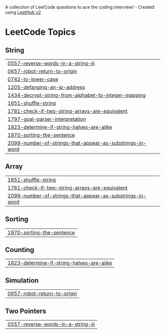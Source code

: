 A collection of LeetCode questions to ace the coding interview! - Created using [LeetHub v2](https://github.com/arunbhardwaj/LeetHub-2.0)
<!---LeetCode Topics Start-->
# LeetCode Topics
## String
|  |
| ------- |
| [0557-reverse-words-in-a-string-iii](https://github.com/farazalibukhari-web/LeetCode-Solved-Problems/tree/master/0557-reverse-words-in-a-string-iii) |
| [0657-robot-return-to-origin](https://github.com/farazalibukhari-web/LeetCode-Solved-Problems/tree/master/0657-robot-return-to-origin) |
| [0742-to-lower-case](https://github.com/farazalibukhari-web/LeetCode-Solved-Problems/tree/master/0742-to-lower-case) |
| [1205-defanging-an-ip-address](https://github.com/farazalibukhari-web/LeetCode-Solved-Problems/tree/master/1205-defanging-an-ip-address) |
| [1434-decrypt-string-from-alphabet-to-integer-mapping](https://github.com/farazalibukhari-web/LeetCode-Solved-Problems/tree/master/1434-decrypt-string-from-alphabet-to-integer-mapping) |
| [1651-shuffle-string](https://github.com/farazalibukhari-web/LeetCode-Solved-Problems/tree/master/1651-shuffle-string) |
| [1781-check-if-two-string-arrays-are-equivalent](https://github.com/farazalibukhari-web/LeetCode-Solved-Problems/tree/master/1781-check-if-two-string-arrays-are-equivalent) |
| [1797-goal-parser-interpretation](https://github.com/farazalibukhari-web/LeetCode-Solved-Problems/tree/master/1797-goal-parser-interpretation) |
| [1823-determine-if-string-halves-are-alike](https://github.com/farazalibukhari-web/LeetCode-Solved-Problems/tree/master/1823-determine-if-string-halves-are-alike) |
| [1970-sorting-the-sentence](https://github.com/farazalibukhari-web/LeetCode-Solved-Problems/tree/master/1970-sorting-the-sentence) |
| [2099-number-of-strings-that-appear-as-substrings-in-word](https://github.com/farazalibukhari-web/LeetCode-Solved-Problems/tree/master/2099-number-of-strings-that-appear-as-substrings-in-word) |
## Array
|  |
| ------- |
| [1651-shuffle-string](https://github.com/farazalibukhari-web/LeetCode-Solved-Problems/tree/master/1651-shuffle-string) |
| [1781-check-if-two-string-arrays-are-equivalent](https://github.com/farazalibukhari-web/LeetCode-Solved-Problems/tree/master/1781-check-if-two-string-arrays-are-equivalent) |
| [2099-number-of-strings-that-appear-as-substrings-in-word](https://github.com/farazalibukhari-web/LeetCode-Solved-Problems/tree/master/2099-number-of-strings-that-appear-as-substrings-in-word) |
## Sorting
|  |
| ------- |
| [1970-sorting-the-sentence](https://github.com/farazalibukhari-web/LeetCode-Solved-Problems/tree/master/1970-sorting-the-sentence) |
## Counting
|  |
| ------- |
| [1823-determine-if-string-halves-are-alike](https://github.com/farazalibukhari-web/LeetCode-Solved-Problems/tree/master/1823-determine-if-string-halves-are-alike) |
## Simulation
|  |
| ------- |
| [0657-robot-return-to-origin](https://github.com/farazalibukhari-web/LeetCode-Solved-Problems/tree/master/0657-robot-return-to-origin) |
## Two Pointers
|  |
| ------- |
| [0557-reverse-words-in-a-string-iii](https://github.com/farazalibukhari-web/LeetCode-Solved-Problems/tree/master/0557-reverse-words-in-a-string-iii) |
<!---LeetCode Topics End-->